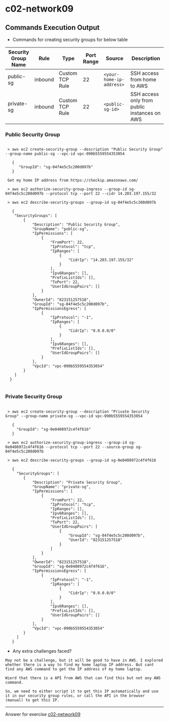 # c02-network09

## Commands Execution Output

- Commands for creating security groups for below table

|Security Group Name|Rule|Type|Port Range|Source|Description
|-|-|-|-|-|-|
|public-sg|inbound|Custom TCP Rule|22|`<your-home-ip-address>`|SSH access from home to AWS|
|private-sg|inbound|Custom TCP Rule|22|`<public-sg-id>`|SSH access only from public instances on AWS|

### Public Security Group

```

 > aws ec2 create-security-group --description "Public Security Group" --group-name public-sg --vpc-id vpc-090b5559554353054

   {
      "GroupId": "sg-04f4e5c5c200d097b"
   }

 Get my home IP address from https://checkip.amazonaws.com/

 > aws ec2 authorize-security-group-ingress --group-id sg-04f4e5c5c200d097b --protocol tcp --port 22 --cidr 14.203.197.155/32

 > aws ec2 describe-security-groups --group-id sg-04f4e5c5c200d097b 
   
   {
    "SecurityGroups": [
        {
            "Description": "Public Security Group",
            "GroupName": "public-sg",
            "IpPermissions": [
                {
                    "FromPort": 22,
                    "IpProtocol": "tcp",
                    "IpRanges": [
                        {
                            "CidrIp": "14.203.197.155/32"
                        }
                    ],
                    "Ipv6Ranges": [],
                    "PrefixListIds": [],
                    "ToPort": 22,
                    "UserIdGroupPairs": []
                }
            ],
            "OwnerId": "823151257518",
            "GroupId": "sg-04f4e5c5c200d097b",
            "IpPermissionsEgress": [
                {
                    "IpProtocol": "-1",
                    "IpRanges": [
                        {
                            "CidrIp": "0.0.0.0/0"
                        }
                    ],
                    "Ipv6Ranges": [],
                    "PrefixListIds": [],
                    "UserIdGroupPairs": []
                }
            ],
            "VpcId": "vpc-090b5559554353054"
        }
    ]
  }
  
```

### Private Security Group

```

 > aws ec2 create-security-group --description "Private Security Group" --group-name private-sg --vpc-id vpc-090b5559554353054

   {
     "GroupId": "sg-0e0408972c4f4f616"
   }

 > aws ec2 authorize-security-group-ingress --group-id sg-0e0408972c4f4f616 --protocol tcp --port 22 --source-group sg-04f4e5c5c200d097b

 > aws ec2 describe-security-groups --group-id sg-0e0408972c4f4f616

   {
     "SecurityGroups": [
        {
            "Description": "Private Security Group",
            "GroupName": "private-sg",
            "IpPermissions": [
                {
                    "FromPort": 22,
                    "IpProtocol": "tcp",
                    "IpRanges": [],
                    "Ipv6Ranges": [],
                    "PrefixListIds": [],
                    "ToPort": 22,
                    "UserIdGroupPairs": [
                        {
                            "GroupId": "sg-04f4e5c5c200d097b",
                            "UserId": "823151257518"
                        }
                    ]
                }
            ],
            "OwnerId": "823151257518",
            "GroupId": "sg-0e0408972c4f4f616",
            "IpPermissionsEgress": [
                {
                    "IpProtocol": "-1",
                    "IpRanges": [
                        {
                            "CidrIp": "0.0.0.0/0"
                        }
                    ],
                    "Ipv6Ranges": [],
                    "PrefixListIds": [],
                    "UserIdGroupPairs": []
                }
            ],
            "VpcId": "vpc-090b5559554353054"
        }
     ]
   }

```

- Any extra challenges faced?

```
May not be a challenge, but it will be good to have in AWS. I explored whether there is a way to find my home laptop IP address. But cant find any AWS command to get the IP address of my home laptop. 

Wierd that there is a API from AWS that can find this but not any AWS command.

So, we need to either script it to get this IP automatically and use it in our security group rules, or call the API in the browser (manual) to get this IP.

```

<!-- Don't change anything below this point-->
***
Answer for exercise [c02-network09](https://github.com/devopsacademyau/academy/blob/893381c6f0b69434d9e8597d3d4b1c17f9bc1371/classes/02class/exercises/c02-network09/README.md)
